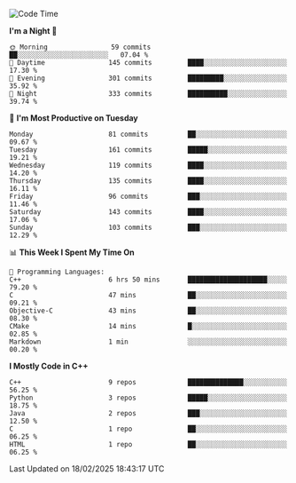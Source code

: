 <!--START_SECTION:waka-->
![Code Time](http://img.shields.io/badge/Code%20Time-274%20hrs%2013%20mins-blue)

**I'm a Night 🦉** 

```text
🌞 Morning                59 commits          ██░░░░░░░░░░░░░░░░░░░░░░░   07.04 % 
🌆 Daytime                145 commits         ████░░░░░░░░░░░░░░░░░░░░░   17.30 % 
🌃 Evening                301 commits         █████████░░░░░░░░░░░░░░░░   35.92 % 
🌙 Night                  333 commits         ██████████░░░░░░░░░░░░░░░   39.74 % 
```
📅 **I'm Most Productive on Tuesday** 

```text
Monday                   81 commits          ██░░░░░░░░░░░░░░░░░░░░░░░   09.67 % 
Tuesday                  161 commits         █████░░░░░░░░░░░░░░░░░░░░   19.21 % 
Wednesday                119 commits         ████░░░░░░░░░░░░░░░░░░░░░   14.20 % 
Thursday                 135 commits         ████░░░░░░░░░░░░░░░░░░░░░   16.11 % 
Friday                   96 commits          ███░░░░░░░░░░░░░░░░░░░░░░   11.46 % 
Saturday                 143 commits         ████░░░░░░░░░░░░░░░░░░░░░   17.06 % 
Sunday                   103 commits         ███░░░░░░░░░░░░░░░░░░░░░░   12.29 % 
```


📊 **This Week I Spent My Time On** 

```text
💬 Programming Languages: 
C++                      6 hrs 50 mins       ████████████████████░░░░░   79.20 % 
C                        47 mins             ██░░░░░░░░░░░░░░░░░░░░░░░   09.21 % 
Objective-C              43 mins             ██░░░░░░░░░░░░░░░░░░░░░░░   08.30 % 
CMake                    14 mins             █░░░░░░░░░░░░░░░░░░░░░░░░   02.85 % 
Markdown                 1 min               ░░░░░░░░░░░░░░░░░░░░░░░░░   00.20 % 
```

**I Mostly Code in C++** 

```text
C++                      9 repos             ██████████████░░░░░░░░░░░   56.25 % 
Python                   3 repos             █████░░░░░░░░░░░░░░░░░░░░   18.75 % 
Java                     2 repos             ███░░░░░░░░░░░░░░░░░░░░░░   12.50 % 
C                        1 repo              ██░░░░░░░░░░░░░░░░░░░░░░░   06.25 % 
HTML                     1 repo              ██░░░░░░░░░░░░░░░░░░░░░░░   06.25 % 
```




 Last Updated on 18/02/2025 18:43:17 UTC
<!--END_SECTION:waka-->
